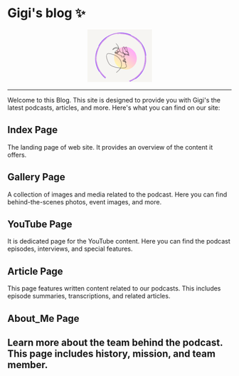 # Gigi's blog ✨
<p align="center">
  <img src="/static/img/logo/icon01.png" alt="alt text">
</p>

---
Welcome to this Blog. This site is designed to provide you with Gigi's the latest podcasts, articles, and more. Here's what you can find on our site:

## Index Page

The landing page of web site. It provides an overview of the content it offers.

## Gallery Page

A collection of images and media related to the podcast. Here you can find behind-the-scenes photos, event images, and more.

## YouTube Page

It is dedicated page for the YouTube content. Here you can find the podcast episodes, interviews, and special features.

## Article Page

This page features written content related to our podcasts. This includes episode summaries, transcriptions, and related articles.

## About_Me Page

Learn more about the team behind the podcast. This page includes history, mission, and team member.
---


